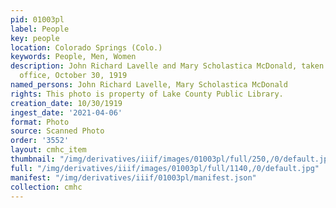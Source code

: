 ```yaml
---
pid: 01003pl
label: People
key: people
location: Colorado Springs (Colo.)
keywords: People, Men, Women
description: John Richard Lavelle and Mary Scholastica McDonald, taken in Dr. McDonald's
  office, October 30, 1919
named_persons: John Richard Lavelle, Mary Scholastica McDonald
rights: This photo is property of Lake County Public Library.
creation_date: 10/30/1919
ingest_date: '2021-04-06'
format: Photo
source: Scanned Photo
order: '3552'
layout: cmhc_item
thumbnail: "/img/derivatives/iiif/images/01003pl/full/250,/0/default.jpg"
full: "/img/derivatives/iiif/images/01003pl/full/1140,/0/default.jpg"
manifest: "/img/derivatives/iiif/01003pl/manifest.json"
collection: cmhc
---
```


